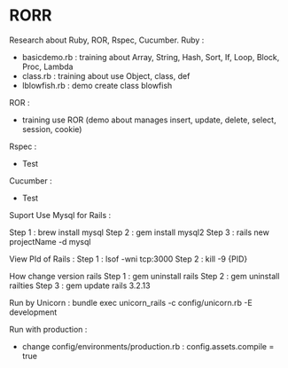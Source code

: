RORR
====

Research about Ruby, ROR, Rspec, Cucumber.
Ruby :
 - basicdemo.rb : training about Array, String, Hash, Sort, If, Loop, Block, Proc, Lambda
 - class.rb : training about use Object, class, def
 - lblowfish.rb : demo create class blowfish

ROR :
 - training use ROR (demo about manages insert, update, delete, select, session, cookie)

Rspec :
  - Test

Cucumber :
  - Test


Suport Use Mysql for Rails :

Step 1 : brew install mysql
Step 2 : gem install mysql2
Step 3 : rails new projectName -d mysql


View PId of Rails :
Step 1 : lsof -wni tcp:3000
Step 2 : kill -9 {PID}

How change version rails
Step 1 : gem uninstall rails
Step 2 : gem uninstall railties
Step 3 : gem update rails 3.2.13


Run by Unicorn :
	bundle exec unicorn_rails -c config/unicorn.rb -E development

Run with production :
 - change config/environments/production.rb : config.assets.compile = true
